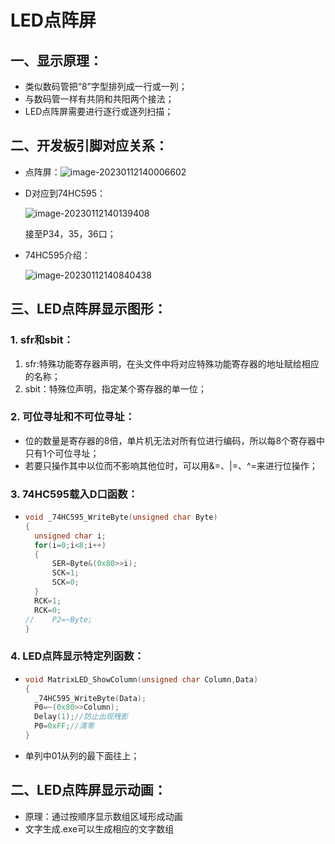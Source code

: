 # LED点阵屏

## 一、显示原理：

- 类似数码管把“8”字型排列成一行或一列；
- 与数码管一样有共阴和共阳两个接法；
- LED点阵屏需要进行逐行或逐列扫描；

## 二、开发板引脚对应关系：

- 点阵屏：![image-20230112140006602](C:\Users\86198\AppData\Roaming\Typora\typora-user-images\image-20230112140006602.png)

- D对应到74HC595：

  ![image-20230112140139408](C:\Users\86198\AppData\Roaming\Typora\typora-user-images\image-20230112140139408.png)

  接至P34，35，36口；

- 74HC595介绍：

  ![image-20230112140840438](C:\Users\86198\AppData\Roaming\Typora\typora-user-images\image-20230112140840438.png)

## 三、LED点阵屏显示图形：

### 1. sfr和sbit：

1. sfr:特殊功能寄存器声明，在头文件中将对应特殊功能寄存器的地址赋给相应的名称；
2. sbit：特殊位声明，指定某个寄存器的单一位；

### 2. 可位寻址和不可位寻址：

- 位的数量是寄存器的8倍，单片机无法对所有位进行编码，所以每8个寄存器中只有1个可位寻址；
- 若要只操作其中以位而不影响其他位时，可以用&=、|=、^=来进行位操作；

### 3. 74HC595载入D口函数：

- ```c
  void _74HC595_WriteByte(unsigned char Byte)
  {
  	unsigned char i;
  	for(i=0;i<8;i++)
  	{
  		SER=Byte&(0x80>>i);
  		SCK=1;
  		SCK=0;
  	}
  	RCK=1;
  	RCK=0;
  //	P2=~Byte;
  }
  

### 4. LED点阵显示特定列函数：

- ```c
  void MatrixLED_ShowColumn(unsigned char Column,Data)
  {
  	_74HC595_WriteByte(Data);
  	P0=~(0x80>>Column); 
  	Delay(1);//防止出现残影
  	P0=0xFF;//清零
  }

- 单列中01从列的最下面往上；

## 二、LED点阵屏显示动画：

- 原理：通过按顺序显示数组区域形成动画
- 文字生成.exe可以生成相应的文字数组